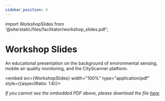 ```yaml
---
sidebar_position: 4
---
```


import WorkshopSlides from '@site/static/files/facilitator/workshop_slides.pdf';

# Workshop Slides

An educational presentation on the background of environmental sensing, mobile air quality monitoring, and the CityScanner platform.

<embed src={WorkshopSlides} width="100%" type="application/pdf" style={{aspectRatio: 1.6}}></embed>

<i>If you cannot see the embedded PDF above, please download the file <a href={WorkshopSlides} target="_blank">here</a>.</i>
